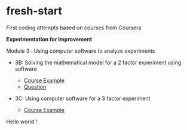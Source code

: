 # fresh-start
First coding attempts based on courses from Coursera

**Experimentation for Improvement**

Module 3 : Using computer software to analyze experiments

- 3B: Solving the mathematical model for a 2 factor experiment using software
  - [Course Example](https://github.com/CaptainErable/fresh-start/blob/master/3B%20Course%20Example.R)
  - [Question](https://github.com/CaptainErable/fresh-start/blob/master/3B%20Question.R)
  
- 3C: Using computer software for a 3 factor experiment
  - [Course Example](https://github.com/CaptainErable/fresh-start/blob/master/3C%20Course%20Example.R)
    
Hello world !


